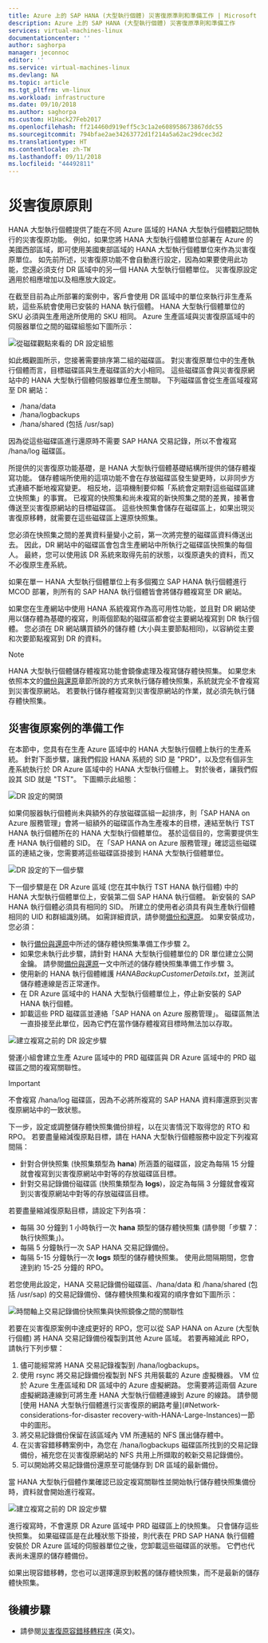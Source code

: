 ```yaml
---
title: Azure 上的 SAP HANA (大型執行個體) 災害復原準則和準備工作 | Microsoft Docs
description: Azure 上的 SAP HANA (大型執行個體) 災害復原準則和準備工作
services: virtual-machines-linux
documentationcenter: ''
author: saghorpa
manager: jeconnoc
editor: ''
ms.service: virtual-machines-linux
ms.devlang: NA
ms.topic: article
ms.tgt_pltfrm: vm-linux
ms.workload: infrastructure
ms.date: 09/10/2018
ms.author: saghorpa
ms.custom: H1Hack27Feb2017
ms.openlocfilehash: ff214460d919eff5c3c1a2e608958673867ddc55
ms.sourcegitcommit: 794bfae2ae34263772d1f214a5a62ac29dcec3d2
ms.translationtype: HT
ms.contentlocale: zh-TW
ms.lasthandoff: 09/11/2018
ms.locfileid: "44492811"
---
```

# <a name="disaster-recovery-principles"></a>災害復原原則

HANA 大型執行個體提供了能在不同 Azure 區域的 HANA 大型執行個體戳記間執行的災害復原功能。 例如，如果您將 HANA 大型執行個體單位部署在 Azure 的美國西部區域，即可使用美國東部區域的 HANA 大型執行個體單位來作為災害復原單位。 如先前所述，災害復原功能不會自動進行設定，因為如果要使用此功能，您還必須支付 DR 區域中的另一個 HANA 大型執行個體單位。 災害復原設定適用於相應增加以及相應放大設定。 

在截至目前為止所部署的案例中，客戶會使用 DR 區域中的單位來執行非生產系統，這些系統會使用已安裝的 HANA 執行個體。 HANA 大型執行個體單位的 SKU 必須與生產用途所使用的 SKU 相同。 Azure 生產區域與災害復原區域中的伺服器單位之間的磁碟組態如下圖所示：

![從磁碟觀點來看的 DR 設定組態](./media/hana-overview-high-availability-disaster-recovery/disaster_recovery_setup.PNG)

如此概觀圖所示，您接著需要排序第二組的磁碟區。 對災害復原單位中的生產執行個體而言，目標磁碟區與生產磁碟區的大小相同。 這些磁碟區會與災害復原網站中的 HANA 大型執行個體伺服器單位產生關聯。 下列磁碟區會從生產區域複寫至 DR 網站：

- /hana/data
- /hana/logbackups 
- /hana/shared (包括 /usr/sap)

因為從這些磁碟區進行還原時不需要 SAP HANA 交易記錄，所以不會複寫 /hana/log 磁碟區。 

所提供的災害復原功能基礎，是 HANA 大型執行個體基礎結構所提供的儲存體複寫功能。 儲存體端所使用的這項功能不會在存放磁碟區發生變更時，以非同步方式連續不斷地複寫變更。 相反地，這項機制要仰賴「系統會定期對這些磁碟區建立快照集」的事實。 已複寫的快照集和尚未複寫的新快照集之間的差異，接著會傳送至災害復原網站的目標磁碟區。  這些快照集會儲存在磁碟區上，如果出現災害復原移轉，就需要在這些磁碟區上還原快照集。  

您必須在快照集之間的差異資料量變小之前，第一次將完整的磁碟區資料傳送出去。 因此，DR 網站中的磁碟區會包含生產網站中所執行之磁碟區快照集的每個人。 最終，您可以使用該 DR 系統來取得先前的狀態，以復原遺失的資料，而又不必復原生產系統。

如果在單一 HANA 大型執行個體單位上有多個獨立 SAP HANA 執行個體進行 MCOD 部署，則所有的 SAP HANA 執行個體皆會將儲存體複寫至 DR 網站。

如果您在生產網站中使用 HANA 系統複寫作為高可用性功能，並且對 DR 網站使用以儲存體為基礎的複寫，則兩個節點的磁碟區都會從主要網站複寫到 DR 執行個體。 您必須在 DR 網站購買額外的儲存體 (大小與主要節點相同)，以容納從主要和次要節點複寫到 DR 的資料。 



>[!NOTE]
>HANA 大型執行個體儲存體複寫功能會鏡像處理及複寫儲存體快照集。 如果您未依照本文的[備份與還原](#backup-and-restore)章節所說的方式來執行儲存體快照集，系統就完全不會複寫到災害復原網站。 若要執行儲存體複寫到災害復原網站的作業，就必須先執行儲存體快照集。



## <a name="preparation-of-the-disaster-recovery-scenario"></a>災害復原案例的準備工作
在本節中，您具有在生產 Azure 區域中的 HANA 大型執行個體上執行的生產系統。 針對下面步驟，讓我們假設 HANA 系統的 SID 是 "PRD"，以及您有個非生產系統執行於 DR Azure 區域中的 HANA 大型執行個體上。 對於後者，讓我們假設其 SID 就是 "TST"。 下圖顯示此組態：

![DR 設定的開頭](./media/hana-overview-high-availability-disaster-recovery/disaster_recovery_start1.PNG)

如果伺服器執行個體尚未與額外的存放磁碟區組一起排序，則「SAP HANA on Azure 服務管理」會將一組額外的磁碟區作為生產複本的目標，連結至執行 TST HANA 執行個體所在的 HANA 大型執行個體單位。 基於這個目的，您需要提供生產 HANA 執行個體的 SID。 在「SAP HANA on Azure 服務管理」確認這些磁碟區的連結之後，您需要將這些磁碟區掛接到 HANA 大型執行個體單位。

![DR 設定的下一個步驟](./media/hana-overview-high-availability-disaster-recovery/disaster_recovery_start2.PNG)

下一個步驟是在 DR Azure 區域 (您在其中執行 TST HANA 執行個體) 中的 HANA 大型執行個體單位上，安裝第二個 SAP HANA 執行個體。 新安裝的 SAP HANA 執行個體必須具有相同的 SID。 所建立的使用者必須具有與生產執行個體相同的 UID 和群組識別碼。 如需詳細資訊，請參閱[備份和還原](hana-backup-restore.md)。 如果安裝成功，您必須：

- 執行[備份與還原](hana-backup-restore.md)中所述的儲存體快照集準備工作步驟 2。
- 如果您未執行此步驟，請針對 HANA 大型執行個體單位的 DR 單位建立公開金鑰。 請參閱[備份與還原](hana-backup-restore.md)一文中所述的儲存體快照集準備工作步驟 3。
- 使用新的 HANA 執行個體維護 *HANABackupCustomerDetails.txt*，並測試儲存體連線是否正常運作。  
- 在 DR Azure 區域中的 HANA 大型執行個體單位上，停止新安裝的 SAP HANA 執行個體。
- 卸載這些 PRD 磁碟區並連絡「SAP HANA on Azure 服務管理」。 磁碟區無法一直掛接至此單位，因為它們在當作儲存體複寫目標時無法加以存取。  

![建立複寫之前的 DR 設定步驟](./media/hana-overview-high-availability-disaster-recovery/disaster_recovery_start3.PNG)

營運小組會建立生產 Azure 區域中的 PRD 磁碟區與 DR Azure 區域中的 PRD 磁碟區之間的複寫關聯性。

>[!IMPORTANT]
>不會複寫 /hana/log 磁碟區，因為不必將所複寫的 SAP HANA 資料庫還原到災害復原網站中的一致狀態。

下一步，設定或調整儲存體快照集備份排程，以在災害情況下取得您的 RTO 和 RPO。 若要盡量縮減復原點目標，請在 HANA 大型執行個體服務中設定下列複寫間隔：
- 針對合併快照集 (快照集類型為 **hana**) 所涵蓋的磁碟區，設定為每隔 15 分鐘就會複寫到災害復原網站中對等的存放磁碟區目標。
- 針對交易記錄備份磁碟區 (快照集類型為 **logs**)，設定為每隔 3 分鐘就會複寫到災害復原網站中對等的存放磁碟區目標。

若要盡量縮減復原點目標，請設定下列各項：
- 每隔 30 分鐘到 1 小時執行一次 **hana** 類型的儲存體快照集 (請參閱「步驟 7：執行快照集」)。
- 每隔 5 分鐘執行一次 SAP HANA 交易記錄備份。
- 每隔 5-15 分鐘執行一次 **logs** 類型的儲存體快照集。 使用此間隔期間，您會達到約 15-25 分鐘的 RPO。

若您使用此設定，HANA 交易記錄備份磁碟區、/hana/data 和 /hana/shared (包括 /usr/sap) 的交易記錄備份、儲存體快照集和複寫的順序會如下圖所示：

 ![時間軸上交易記錄備份快照集與快照鏡像之間的關聯性](./media/hana-overview-high-availability-disaster-recovery/snapmirror.PNG)

若要在災害復原案例中達成更好的 RPO，您可以從 SAP HANA on Azure (大型執行個體) 將 HANA 交易記錄備份複製到其他 Azure 區域。 若要再縮減此 RPO，請執行下列步驟：

1. 儘可能經常將 HANA 交易記錄複製到 /hana/logbackups。
1. 使用 rsync 將交易記錄備份複製到 NFS 共用裝載的 Azure 虛擬機器。 VM 位於 Azure 生產區域和 DR 區域中的 Azure 虛擬網路。 您需要將這兩個 Azure 虛擬網路連線到可將生產 HANA 大型執行個體連線到 Azure 的線路。 請參閱[使用 HANA 大型執行個體進行災害復原的網路考量](#Network-considerations-for-disaster recovery-with-HANA-Large-Instances)一節中的圖形。 
1. 將交易記錄備份保留在該區域內 VM 所連結的 NFS 匯出儲存體中。
1. 在災害容錯移轉案例中，為您在 /hana/logbackups 磁碟區所找到的交易記錄備份，補充您在災害復原網站的 NFS 共用上所擷取的較新交易記錄備份。 
1. 可以開始將交易記錄備份還原至可能儲存到 DR 區域的最新備份。

當 HANA 大型執行個體作業確認已設定複寫關聯性並開始執行儲存體快照集備份時，資料就會開始進行複寫。

![建立複寫之前的 DR 設定步驟](./media/hana-overview-high-availability-disaster-recovery/disaster_recovery_start4.PNG)

進行複寫時，不會還原 DR Azure 區域中 PRD 磁碟區上的快照集。 只會儲存這些快照集。 如果磁碟區是在此種狀態下掛接，則代表在 PRD SAP HANA 執行個體安裝於 DR Azure 區域的伺服器單位之後，您卸載這些磁碟區的狀態。 它們也代表尚未還原的儲存體備份。

如果出現容錯移轉，您也可以選擇還原到較舊的儲存體快照集，而不是最新的儲存體快照集。

## <a name="next-steps"></a>後續步驟

- 請參閱[災害復原容錯移轉程序](hana-failover-procedure.md) \(英文\)。